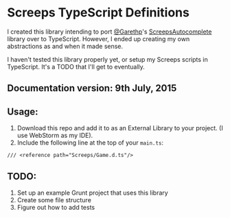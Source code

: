 # Screeps TypeScript Definitions

I created this library intending to port [@Garethp](https://github.com/Garethp)'s [ScreepsAutocomplete](https://github.com/Garethp/ScreepsAutocomplete)
library over to TypeScript. However, I ended up creating my own abstractions as
and when it made sense.

I haven't tested this library properly yet, or setup my Screeps scripts in
TypeScript. It's a TODO that I'll get to eventually.

## Documentation version: 9th July, 2015

## Usage:

1. Download this repo and add it to as an External Library to your project. (I use WebStorm as my IDE).
2. Include the following line at the top of your `main.ts`:

```
/// <reference path="Screeps/Game.d.ts"/>
```

## TODO:
1. Set up an example Grunt project that uses this library
2. Create some file structure
3. Figure out how to add tests